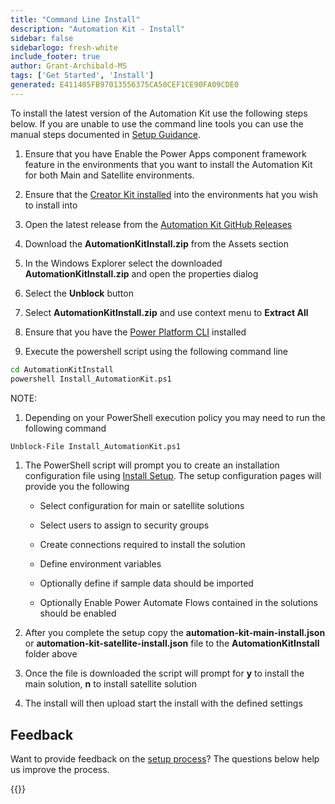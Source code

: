 ```yaml
---
title: "Command Line Install"
description: "Automation Kit - Install"
sidebar: false
sidebarlogo: fresh-white
include_footer: true
author: Grant-Archibald-MS
tags: ['Get Started', 'Install']
generated: E411405FB97013556375CA50CEF1CE90FA09CDE0
---
```


To install the latest version of the Automation Kit use the following steps below. If you are unable to use the command line tools you can use the manual steps documented in [Setup Guidance](https://learn.microsoft.com/power-automate/guidance/automation-kit/setup/prerequisites).

1. Ensure that you have <a ref='https://learn.microsoft.com/en-us/power-apps/developer/component-framework/component-framework-for-canvas-apps#enable-the-power-apps-component-framework-feature' target="_blank">Enable the Power Apps component framework feature</a> in the environments that you want to install the Automation Kit for both Main and Satellite environments.

1. Ensure that the <a href="https://appsource.microsoft.com/en-us/product/dynamics-365/microsoftpowercatarch.creatorkit1?tab=Reviews" target="_blank">Creator Kit installed</a> into the environments hat you wish to install into

1. Open the latest release from the <a href="https://github.com/microsoft/powercat-automation-kit/releases" target="_blank">Automation Kit GitHub Releases</a>

1. Download the **AutomationKitInstall.zip** from the Assets section

1. In the Windows Explorer select the downloaded **AutomationKitInstall.zip** and open the properties dialog

1. Select the **Unblock** button

1. Select **AutomationKitInstall.zip** and use context menu to **Extract All**

1. Ensure that you have the <a href="https://learn.microsoft.com/en-us/power-platform/developer/cli/introduction" target="_blank">Power Platform CLI</a> installed

1. Execute the powershell script using the following command line

```cmd
cd AutomationKitInstall
powershell Install_AutomationKit.ps1
```

NOTE:
1. Depending on your PowerShell execution policy you may need to run the following command

```cmd
Unblock-File Install_AutomationKit.ps1
```

1. The PowerShell script will prompt you to create an installation configuration file using [Install Setup](/en-gb/get-started/setup). The setup configuration pages will provide you the following

    - Select configuration for main or satellite solutions
   
    - Select users to assign to security groups
   
    - Create connections required to install the solution
    
    - Define environment variables
    
    - Optionally define if sample data should be imported
    
    - Optionally Enable Power Automate Flows contained in the solutions should be enabled

1. After you complete the setup copy the **automation-kit-main-install.json** or **automation-kit-satellite-install.json** file to the **AutomationKitInstall** folder above

1. Once the file is downloaded the script will prompt for **y** to install the main solution, **n** to install satellite solution

1. The install will then upload start the install with the defined settings

## Feedback

Want to provide feedback on the [setup process](/en-gb/get-started/setup)? The questions below help us improve the process.

{{<questions name="/content/en-gb/get-started/setup-feedback.json" completed="Thank you for providing feedback" showNavigationButtons="false" locale="en-gb">}}
